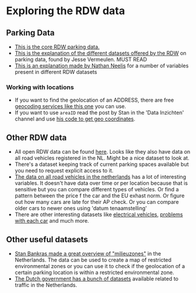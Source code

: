 <!-- A gist where I describe how I explore the RDW data and some findings
Exploring_RDW_data.md -->

# Exploring the RDW data

## Parking Data
- [This is the core RDW parking data.](https://opendata.rdw.nl/browse?category=Parkeren&provenance=official)
- [This is the explanation of the different datasets offered by the RDW](https://nationaalparkeerregister.nl/fileadmin/files/Open_Parkeerdata/Beschrijving_dataset_statische_parkeergegevens.pdf) on parking data, found by Jesse Vermeulen. MUST READ
- [This is an explanation made by Nathan Neelis](https://docs.google.com/spreadsheets/d/1NtJCWFFtU9uT7gTxwtwLk92W4K0QROnn3d8jaVOUew0/edit#gid=0) for a number of variables present in different RDW datasets

### Working with locations
- If you want to find the geolocation of an ADDRESS, there are free [geocoding services like this one](https://developers.google.com/maps/documentation/javascript/examples/geocoding-simple) you can use.
- If you want to use `areaID` read the post by Stan in the 'Data Inzichten' channel and use [his code to get geo coordinates](https://github.com/StanBankras/functional-programming/blob/56585a9b63601b68de3bcc3b26050b85ca05cf5e/utils.js#L36-L54).

## Other RDW data
- All open RDW data can be found [here](https://opendata.rdw.nl/browse?limitTo=datasets&provenance=official). Looks like they also have data on all road vehicles registered in the NL. Might be a nice dataset to look at.
- There's a dataset keeping track of current parking spaces available but you need to request explicit access to it.
- [The data on all road vehicles in the netherlands](https://opendata.rdw.nl/Voertuigen/Open-Data-RDW-Gekentekende_voertuigen/m9d7-ebf2) has a lot of interesting variables. It doesn't have data over time or per location because that is sensitive but you can compare different types of vehicles. Or find a pattern between the price f the car and the EU exhast norm. Or figure out how many cars are late for their AP check. Or you can compare older cars to newer ones using 'datum tenaamstelling'
- There are other interesting datasets like [electrical vehicles](https://opendata.rdw.nl/Voertuigen/Elektrische-voertuigen/w4rt-e856), [problems with each car](https://opendata.rdw.nl/Keuringen/Open-Data-RDW-Geconstateerde-Gebreken/a34c-vvps) and much more.

## Other useful datasets
- [Stan Bankras made a great overview of "milieuzones"](https://github.com/StanBankras/functional-programming/wiki/Gathering-data#gathering-data-to-map-the-environmental-zones-in-the-netherlands) in the Netherlands. The data can be used to create a map of restricted environmental zones or you can use it to check if the geolocation of a certain parking location is within a restricted environmental zone.
- [The Dutch government has a bunch of datasets](https://data.overheid.nl/datasets?facet_classification%5B0%5D=national_coverage&sort=sys_modified%20desc&facet_theme%5B0%5D=http%3A//standaarden.overheid.nl/owms/terms/Verkeer_%28thema%29) available related to traffic in the Netherlands.